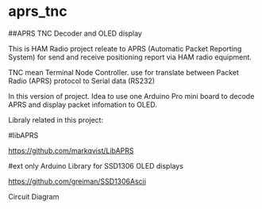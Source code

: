 # aprs_tnc
##APRS TNC Decoder and OLED display

This is HAM Radio project releate to APRS (Automatic Packet Reporting System) for send and receive positioning report via HAM radio equipment.

TNC mean Terminal Node Controller. use for translate between Packet Radio (APRS) protocol to Serial data (RS232)

In this version of project. Idea to use one Arduino Pro mini board to decode APRS and display packet infomation to OLED.

Libraly related in this project:

#libAPRS

https://github.com/markqvist/LibAPRS

#ext only Arduino Library for SSD1306 OLED displays

https://github.com/greiman/SSD1306Ascii


Circuit Diagram

